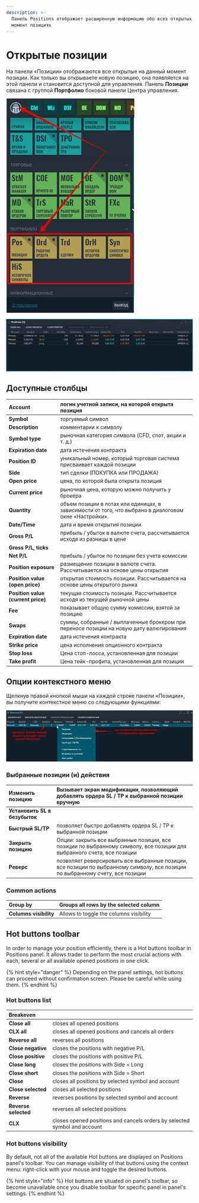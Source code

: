 ```yaml
---
description: >-
  Панель Positions отображает расширенную информацию обо всех открытых в данный
  момент позициях
---
```


# Открытые позиции

На панели «Позиции» отображаются все открытые на данный момент позиции. Как только вы открываете новую позицию, она появляется на этой панели и становится доступной для управления. Панель **Позиции** связана с группой **Портфолио** боковой панели Центра управления.

![](../.gitbook/assets/portfolio.png)

![&#x41E;&#x431;&#x449;&#x438;&#x439; &#x432;&#x438;&#x434; &#x43F;&#x430;&#x43D;&#x435;&#x43B;&#x438; Positions](../.gitbook/assets/positions.png)

## Доступные столбцы

| **Account** | логин учетной записи, на которой открыта позиция |
| :--- | :--- |
| **Symbol**  | торгуемый символ |
| **Description** | комментарии к символу |
| **Symbol type** | рыночная категория символа \(CFD, спот, акции и т. д.\) |
| **Expiration date** | дата истечения контракта |
| **Position ID** | уникальный номер, который торговая система присваивает каждой позиции |
| **Side** | тип сделки \(ПОКУПКА или ПРОДАЖА\) |
| **Open price** | цена, по которой была открыта позиция |
| **Current price** | рыночная цена, которую можно получить у брокера |
| **Quantity** | объем позиции в лотах или единицах, в зависимости от того, что выбрано в диалоговом окне «Настройки». |
| **Date/Time** | дата и время открытия позиции |
| **Gross P/L** | прибыль / убыток в валюте счета, рассчитывается исходя из разницы в цене |
| **Gross P/L, ticks** |  |
| **Net P/L** | прибыль / убыток по позиции без учета комиссии |
| **Position exposure** | размещение позиции в валюте счета. Рассчитывается на основе цены открытия |
| **Position value \(open price\)** | открытая стоимость позиции. Рассчитывается на основе цены открытого рынка |
| **Position value \(current price\)** | текущая стоимость позиции. Рассчитывается исходя из текущей рыночной цены |
| **Fee** | показывает общую сумму комиссии, взятой за позицию |
| **Swaps** | суммы, собранные / выплаченные брокером при переносе позиции на новую дату валютирования |
| **Expiration date** | дата истечения контракта |
| **Strike price** | цена исполнения опционного контракта |
| **Stop loss** | Цена стоп-лосса, установленная для позиции |
| **Take profit** | Цена тейк-профита, установленная для позиции |

## Опции контекстного меню

Щелкнув правой кнопкой мыши на каждой строке панели «Позиции», вы получите контекстное меню со следующими функциями:

![](../.gitbook/assets/menyu-pozicii.png)

### Выбранные позиции \(и\) действия

| **Изменить позицию** | Вызывает экран модификации, позволяющий добавлять ордера SL / TP к выбранной позиции вручную |
| :--- | :--- |
| **Установить SL в безубыток** |  |
| **Быстрый SL/TP** | позволяет быстро добавлять ордера SL / TP к выбранной позиции |
| **Закрыть позицию** | Опции: закрыть все выбранные позиции, все позиции по выбранному символу, все позиции для выбранного счета, все позиции |
| **Реверс** | позволяет реверсировать все выбранные позиции, все позиции по выбранному символу, все позиции по выбранному счету, все позиции |

### Common actions

| **Group by** | Groups all rows by the selected column |
| :--- | :--- |
| **Columns visibility** | Allows to toggle the columns visibility |

## Hot buttons toolbar

In order to manage your position efficiently, there is a Hot buttons toolbar in Positions panel. It allows trader to perform the most crucial actions with each, several or all available opened positions in one click.

{% hint style="danger" %}
Depending on the panel settings, hot buttons can proceed without confirmation screen. Please be careful while using them.
{% endhint %}

### Hot buttons list

| **Breakeven** |  |
| :--- | :--- |
| **Close all** | closes all opened positions |
| **CLX all** | closes all opened positions and cancels all orders |
| **Reverse all** | reverses all positions |
| **Close negative** | closes the positions with negative P/L |
| **Close positive** | closes the positions with positive P/L |
| **Close long** | closes the positions with Side = Long |
| **Close short** | closes the positions with Side = Short |
| **Close** | closes all positions by selected symbol and account |
| **Close selected** | closes all selected positions |
| **Reverse** | reverses positions by selected symbol and account |
| **Reverse selected** | reverses all selected positions |
| **CLX** | closes opened positions and cancels orders by selected symbol and account |

### Hot buttons visibility

By default, not all of the available Hot buttons are displayed on Positions panel's toolbar. You can manage visibility of that buttons using the context menu: right-click with your mouse and toggle the desired buttons.

{% hint style="info" %}
Hot buttons are situated on panel's toolbar, so become unavailable once you disable toolbar for specific panel in panel's settings.
{% endhint %}

